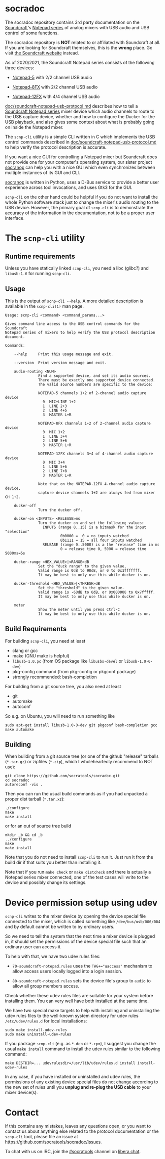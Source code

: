 socradoc
========

The socradoc repository contains 3rd party documentation on the
[Soundcraft](https://www.soundcraft.com/)'s [Notepad
series](https://www.soundcraft.com/en/product_families/notepad-series)
of analog mixers with USB audio and USB control of some functions.

The socradoc repository is **NOT** related to or affiliated with
Soundcraft at all. If you are looking for Soundcraft themselves, this
is the **wrong** place. Go visit [the Soundcraft
website](https://www.soundcraft.com/) instead.

As of 2020/2021, the Soundcraft Notepad series consists of the
following three devices:

  * [Notepad-5](https://www.soundcraft.com/en/products/notepad-5)
    with 2/2 channel USB audio

  * [Notepad-8FX](https://www.soundcraft.com/en/products/notepad-8fx)
    with 2/2 channel USB audio

  * [Notepad-12FX](https://www.soundcraft.com/en/products/notepad-12fx)
    with 4/4 channel USB audio

[doc/soundcraft-notepad-usb-protocol.md](doc/soundcraft-notepad-usb-protocol.md)
describes how to tell a [Soundcraft Notepad
series](https://www.soundcraft.com/en/product_families/notepad-series)
mixer device which audio channels to route to the USB capture device,
whether and how to configure the Ducker for the USB playback, and also
gives some context about what is probably going on inside the Notepad
mixer.

The `scnp-cli` utility is a simple CLI written in C which implements
the USB control commands described in
[doc/soundcraft-notepad-usb-protocol.md](doc/soundcraft-notepad-usb-protocol.md)
to help verify the protocol description is accurate.

If you want a nice GUI for controlling a Notepad mixer but Soundcraft
does not provide one for your computer's operating system, our sister
project [socranop](https://github.com/socratools/socranop) can help
you with a nice GUI which even synchronizes between multiple instances
of its GUI and CLI.

[socranop](https://github.com/socratools/socranop) is written in
Python, uses a D-Bus service to provide a better user experience
across tool invocations, and uses Gtk3 for the GUI.

`scnp-cli` on the other hand could be helpful if you do not want to
install the whole Python software stack just to change the mixer's
audio routing to the USB device. However, the primary goal of
`scnp-cli` is to demonstrate the accuracy of the information in the
documentation, not to be a proper user interface.


The `scnp-cli` utility
======================


Runtime requirements
--------------------

Unless you have statically linked `scnp-cli`, you need a libc (glibc?)
and `libusb-1.0` for running `scnp-cli`.


Usage
-----

This is the output of `scnp-cli --help`. A more detailed description
is available in the `scnp-cli(1)` man page.

```
Usage: scnp-cli <command> <command_params...>

Gives command line access to the USB control commands for the Soundcraft
Notepad series of mixers to help verify the USB protocol description document.

Commands:

    --help     Print this usage message and exit.

    --version  Print version message and exit.

    audio-routing <NUM>
               Find a supported device, and set its audio sources.
               There must be exactly one supported device connected.
               The valid source numbers are specific to the device:

               NOTEPAD-5 channels 1+2 of 2-channel audio capture device
                 0  MIC+LINE 1+2
                 1  LINE 2+3
                 2  LINE 4+5
                 3  MASTER L+R

               NOTEPAD-8FX channels 1+2 of 2-channel audio capture device
                 0  MIC 1+2
                 1  LINE 3+4
                 2  LINE 5+6
                 3  MASTER L+R

               NOTEPAD-12FX channels 3+4 of 4-channel audio capture device
                 0  MIC 3+4
                 1  LINE 5+6
                 2  LINE 7+8
                 3  MASTER L+R

               Note that on the NOTEPAD-12FX 4-channel audio capture device,
               capture device channels 1+2 are always fed from mixer CH 1+2.

    ducker-off
               Turn the ducker off.

    ducker-on <INPUTS> <RELEASE>ms
               Turn the ducker on and set the following values:
                 INPUTS (range 0..15) is a bitmask for the input "selection"
                         0b0000 =  0 = no inputs watched
                         0b1111 = 15 = all four inputs watched
                 RELEASE (range 0..5000) is a the "release" time in ms
                         0 = release time 0, 5000 = release time 5000ms=5s

    ducker-range <HEX_VALUE>|<RANGE>dB
               Set the "duck range" to the given value.
               Valid range is 0dB to 90dB, or 0 to 0x1fffffff.
               It may be best to only use this while ducker is on.

    ducker-threshold <HEX_VALUE>|<THRESH>dB
               Set the "threshold" to the given value.
               Valid range is -60dB to 0dB, or 0x000000 to 0x7fffff.
               It may be best to only use this while ducker is on.

    meter
               Show the meter until you press Ctrl-C
               It may be best to only use this while ducker is on.
```


Build Requirements
------------------

For building `scnp-cli`, you need at least

  * clang or gcc
  * make (GNU make is helpful)
  * `libusb-1.0.pc` (from OS package like `libusbx-devel` or `libusb-1.0-0-dev`)
  * pkg-config command (from pkg-config or pkgconf package)
  * strongly recommended: bash-completion

For building from a git source tree, you also need at least

  * git
  * automake
  * autoconf

So e.g. on Ubuntu, you will need to run something like

```
sudo apt-get install libusb-1.0-0-dev git pkgconf bash-completion gcc make automake
```


Building
--------

When building from a git source tree (or one of the github "release"
tarballs (`*.tar.gz`) or zipfiles (`*.zip`), which I wholeheartedly
recommend to NOT use):

    git clone https://github.com/socratools/socradoc.git
    cd socradoc
    autoreconf -vis .

Then you can run the usual build commands as if you had unpacked a
proper dist tarball (`*.tar.xz`):

    ./configure
    make
    make install

or for an out of source tree build

    mkdir _b && cd _b
    ../configure
    make
    make install

Note that you do not need to install `scnp-cli` to run it. Just run it
from the build dir if that suits you better than installing it.

Note that if you run `make check` or `make distcheck` and there is
actually a Notepad series mixer connected, one of the test cases will
write to the device and possibly change its settings.


Device permission setup using udev
==================================

`scnp-cli` writes to the mixer device by opening the device special
file connected to the mixer, which is called something like
`/dev/bus/usb/006/004` and by default cannot be written to by ordinary
users.

So we need to tell the system that the next time a mixer device is
plugged in, it should set the permissions of the device special file
such that an ordinary user can access it.

To help with that, we have two udev rules files:

  * `70-soundcraft-notepad.rules` uses the `TAG+="uaccess"` mechanism
    to allow access users locally logged into a login session.

  * `80-soundcraft-notepad.rules` sets the device file's group to
    `audio` to allow all group members access.

Check whether these udev rules files are suitable for your system
before installing them. You can very well have both installed at the
same time.

We have two special make targets to help with installing and
uninstalling the udev rules files to the well-known system directory
for udev rules `/etc/udev/rules.d` for local installations:

    sudo make install-udev-rules
    sudo make uninstall-udev-rules

If you package `scnp-cli` (e.g. as `*.deb` or `*.rpm`), I suggest you
change the usual `make install` command to install the udev rules
similar to the following command:

    make DESTDIR=... udevrulesdir=/usr/lib/udev/rules.d install install-udev-rules

In any case, if you have installed or uninstalled and udev rules, the
permissions of any existing device special files do not change
according to the new set of rules until you **unplug and re-plug the
USB cable** to your mixer device(s).


Contact
=======

If this contains any mistakes, leaves any questions open, or you want
to contact us about anything else related to the protocol
documentation or the `scnp-cli` tool, please file an issue at
https://github.com/socratools/socradoc/issues.

To chat with us on IRC, join the
[#socratools](https://web.libera.chat/?channel=#socratools) channel on
[libera.chat](https://libera.chat).
